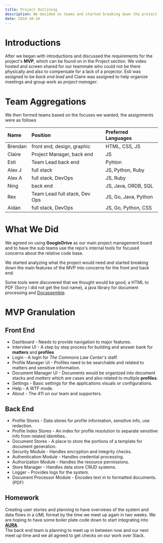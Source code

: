 ```yaml
---
title: Project Outlining 
description: We decided on teams and started breaking down the project into user stories. 
date: 2018-10-24
---
```


# Introductions

After we began with introductions and discussed the requirements for the project's **MVP**, which can be found on in the Project section.
We video hosted and screen shared for our teammate who could not be there physically and also to compensate for a lack of a projector.
Esti was assigned to be *back end lead* and Claire was assigned to help organize meetings and group work as *project manager*.

# Team Aggregations

We then formed teams based on the focuses we wanted, the assignments were as follows

| Name | Position | Preferred Languages |
|:----|:-----------|:---------|
|Brendan | front end, design, graphic |HTML, CSS, JS |
|Claire	| Project Manager, back end | JS |
|Esti	| Team Lead back end | Pyhton |
|Alex J | full stack | JS, Python, Ruby |
|Alex A | full stack, DevOps | JS, Ruby | 
|Ning	| back end  | JS, Java, ORDB, SQL |
|Rex	| Team Lead full stack, Dev Ops | JS, Go, Java, Python |
|Aidan	| full stack, DevOps| JS, Go, Python, CSS |

# What We Did

We agreed on using **GoogleDrive** as our main project management board and to have the sub teams use the repo's internal tools for focused concerns about the relative code base.

We started analyzing what the project would need and started breaking down the main features of the MVP into concerns for the front and back end.

Some tools were discovered that we thought would be good, a HTML to PDF (Sorry I did not get the tool name), a java library for document processing and [Docassemble](https://docassemble.org/).  

# MVP Granulation 

## Front End

- Dashboard - Needs to provide navigation to major features. 
- Interview UI - A step by step process for building and answer bank for **matters** and **profiles**
- Login - A login for *The Commons Law Center's* staff.
- Profile Manager UI - Profiles need to be searchable and related to matters and sensitive information.
- Document Manager UI - Documents would be organized into document stacks and *matters* which are cases and also related to multiple **profiles**.
- Settings - Basic settings for the applications visuals or configurations.
- Help - A WTF mode.
- About - The 411 on our team and supporters.

## Back End

- Profile Stores - Data stores for profile information, sensitive info, use redaction.
- Profile Index Stores - An index for profile resolution to separate sensitive info from related identities..
- Document Stores - A place to store the portions of a template for document generation.
- Security Module - Handles encryption and integrity checks.
- Authentication Module - Handles credential processing.
- Authorization Module - Handles the resource permissions.
- Store Manager - Handles data store CRUD systems.
- Logger - Provides logs for the system.
- Document Processor Module - Encodes text in to formatted documents. (PDF)

## Homework

Creating user stories and planning to have overviews of the system and data flows in a *UML* format by the time we meet up again in two weeks.
We are hoping to have some boiler plate code down to start integrating into [**AURA**](https://www.codeforportland.org/CivicTechLab/posts/agnosticqueries/).  
The back end team is planning to meet up in between now and our next meet up time and we all agreed to get checks on our work over Slack.